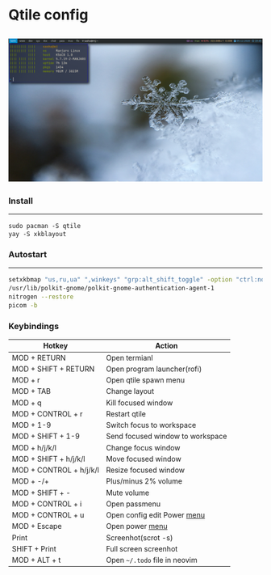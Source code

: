 # Qtile config

![](screen.png)
---------------

### Install
-----------
~~~shell
sudo pacman -S qtile
yay -S xkblayout
~~~

### Autostart
-------------
~~~bash
setxkbmap "us,ru,ua" ",winkeys" "grp:alt_shift_toggle" -option "ctrl:nocaps"
/usr/lib/polkit-gnome/polkit-gnome-authentication-agent-1
nitrogen --restore
picom -b
~~~~

### Keybindings
| Hotkey                  | Action                                                                                                              |
| ---                     | ---                                                                                                                 |
| MOD + RETURN            | Open termianl                                                                                                       |
| MOD + SHIFT + RETURN    | Open program launcher(rofi)                                                                                         |
| MOD + r                 | Open qtile spawn menu                                                                                               |
| MOD + TAB               | Change layout                                                                                                       |
| MOD + q                 | Kill focused window                                                                                                 |
| MOD + CONTROL + r       | Restart qtile                                                                                                       |
| MOD + 1-9               | Switch focus to workspace                                                                                           |
| MOD + SHIFT + 1-9       | Send focused window to workspace                                                                                    |
| MOD + h/j/k/l           | Change focus window                                                                                                 |
| MOD + SHIFT + h/j/k/l   | Move focused window                                                                                                 |
| MOD + CONTROL + h/j/k/l | Resize focused window                                                                                               |
| MOD + -/+               | Plus/minus 2% volume                                                                                                |
| MOD + SHIFT + -         | Mute volume                                                                                                         |
| MOD + CONTROL + i       | Open passmenu                                                                                                       |
| MOD + CONTROL + u       | Open config edit Power [menu](https://github.com/Smirnov-O/dotfiles/blob/master/scripts/dmenu/dmenu-config-edit.sh) |
| MOD + Escape            | Open power [menu](https://github.com/Smirnov-O/dotfiles/blob/master/scripts/dmenu/dmenu-power.sh)                   |
| Print                   | Screenhot(scrot -s)                                                                                                 |
| SHIFT + Print           | Full screen screenhot                                                                                               |
| MOD + ALT + t           | Open `~/.todo` file in neovim                                                                                       |
